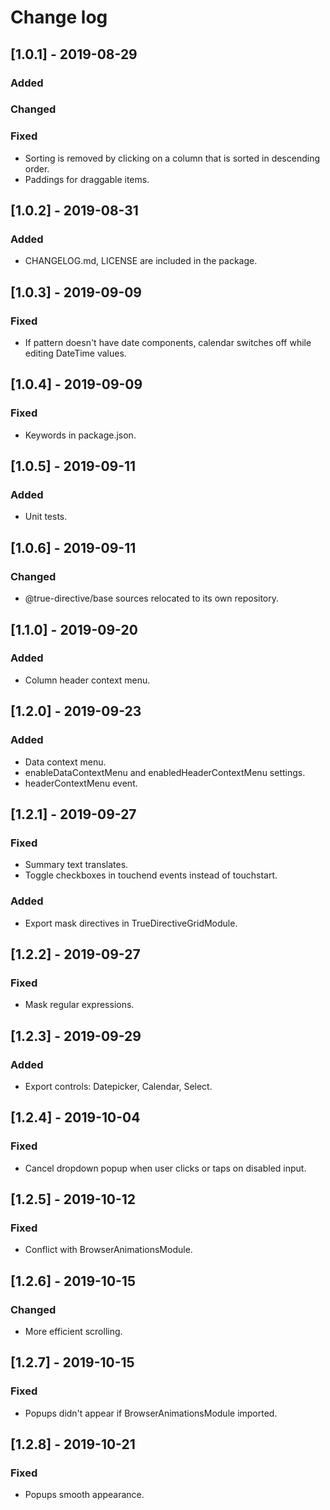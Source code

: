 # Change log


## [1.0.1] - 2019-08-29

### Added

### Changed

### Fixed

- Sorting is removed by clicking on a column that is sorted in descending order.
- Paddings for draggable items.

## [1.0.2] - 2019-08-31

### Added

- CHANGELOG.md, LICENSE are included in the package.

## [1.0.3] - 2019-09-09

### Fixed

- If pattern doesn't have date components, calendar switches off while editing DateTime values.

## [1.0.4] - 2019-09-09

### Fixed

- Keywords in package.json.

## [1.0.5] - 2019-09-11

### Added

- Unit tests.

## [1.0.6] - 2019-09-11

### Changed

- @true-directive/base sources relocated to its own repository.

## [1.1.0] - 2019-09-20

### Added

- Column header context menu.

## [1.2.0] - 2019-09-23

### Added

- Data context menu.
- enableDataContextMenu and enabledHeaderContextMenu settings.
- headerContextMenu event.

## [1.2.1] - 2019-09-27

### Fixed

- Summary text translates.
- Toggle checkboxes in touchend events instead of touchstart.

### Added

- Export mask directives in TrueDirectiveGridModule.

## [1.2.2] - 2019-09-27

### Fixed

- Mask regular expressions.

## [1.2.3] - 2019-09-29

### Added

- Export controls: Datepicker, Calendar, Select.

## [1.2.4] - 2019-10-04

### Fixed

- Cancel dropdown popup when user clicks or taps on disabled input.

## [1.2.5] - 2019-10-12

### Fixed

- Conflict with BrowserAnimationsModule.

## [1.2.6] - 2019-10-15

### Changed

- More efficient scrolling.

## [1.2.7] - 2019-10-15

### Fixed

- Popups didn't appear if BrowserAnimationsModule imported.

## [1.2.8] - 2019-10-21

### Fixed

- Popups smooth appearance.
